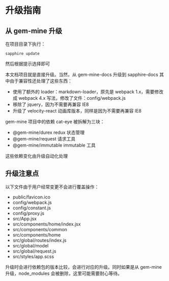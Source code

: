 # 升级指南

## 从 gem-mine 升级

在项目目录下执行：

```
sapphire update
```

然后根据提示选择即可

本文档项目就是直接升级。当然，从 gem-mine-docs 升级到 sapphire-docs 其中由于兼容性还处理了这些东西：

- 使用了额外的 loader：markdown-loader，原先是 webpack 1.x，需要修改成 webpack 4.x 写法，修改了文件：config/webpack.js
- 移除了 jquery，因为不需要再兼容 IE8
- 升级了 velocity-react 动画库版本，同样是因为不需要再兼容 IE8

gem-mine 项目中的依赖 cat-eye 被拆解为三块：

- @gem-mine/durex redux 状态管理
- @gem-mine/request 请求工具
- @gem-mine/immutable immutable 工具

这些依赖变化由升级自动化处理

## 升级注意点

以下文件由于用户经常变更不会进行覆盖操作：

- public/favicon.ico
- config/webpack.js
- config/constant.js
- config/proxy.js
- src/App.jsx
- src/components/home/index.jsx
- src/components/common
- src/components/home
- src/global/routes/index.js
- src/global/model
- src/global/request.js
- src/styles/app.scss

升级时会进行依赖包的版本比较，会进行对应的升级。同时如果是从 gem-mine 升级，node_modules 会被删除，这里可能需要耐心等待。
